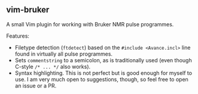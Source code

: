 ## vim-bruker

A small Vim plugin for working with Bruker NMR pulse programmes.

Features:

 - Filetype detection (`ftdetect`) based on the `#include <Avance.incl>` line found in virtually all pulse programmes.
 - Sets `commentstring` to a semicolon, as is traditionally used (even though C-style `/* ... */` also works).
 - Syntax highlighting. This is not perfect but is good enough for myself to use. I am very much open to suggestions, though, so feel free to open an issue or a PR.
